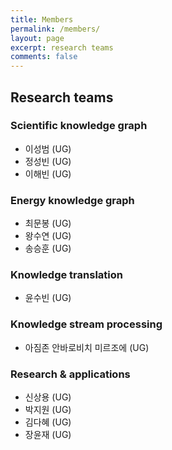 ```yaml
---
title: Members
permalink: /members/
layout: page
excerpt: research teams 
comments: false
---
```


## Research teams

### Scientific knowledge graph
* 이성범 (UG)
* 정성빈 (UG)
* 이해빈 (UG)

### Energy knowledge graph
* 최문봉 (UG)
* 왕수연 (UG)
* 송승훈 (UG)

### Knowledge translation
* 윤수빈 (UG)

### Knowledge stream processing
* 아짐존 안바로비치 미르조에 (UG)

### Research & applications 
* 신상용 (UG)
* 박지원 (UG)
* 김다혜 (UG)
* 장윤재 (UG)